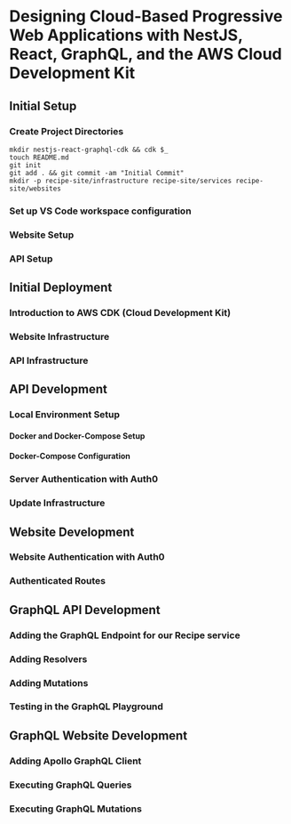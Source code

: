 # Designing Cloud-Based Progressive Web Applications with NestJS, React, GraphQL, and the AWS Cloud Development Kit

## Initial Setup

### Create Project Directories

```
mkdir nestjs-react-graphql-cdk && cdk $_
touch README.md
git init
git add . && git commit -am "Initial Commit"
mkdir -p recipe-site/infrastructure recipe-site/services recipe-site/websites
```

### Set up VS Code workspace configuration

### Website Setup

### API Setup

## Initial Deployment

### Introduction to AWS CDK (Cloud Development Kit)

### Website Infrastructure

### API Infrastructure

## API Development

### Local Environment Setup

#### Docker and Docker-Compose Setup

#### Docker-Compose Configuration

### Server Authentication with Auth0

### Update Infrastructure

## Website Development

### Website Authentication with Auth0

### Authenticated Routes

## GraphQL API Development

### Adding the GraphQL Endpoint for our Recipe service

### Adding Resolvers

### Adding Mutations

### Testing in the GraphQL Playground

## GraphQL Website Development

### Adding Apollo GraphQL Client

### Executing GraphQL Queries

### Executing GraphQL Mutations
